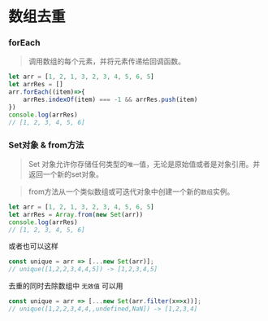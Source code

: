 # 数组去重

### forEach

> 调用数组的每个元素，并将元素传递给回调函数。

```js
let arr = [1, 2, 1, 3, 2, 3, 4, 5, 6, 5]
let arrRes = []
arr.forEach((item)=>{
    arrRes.indexOf(item) === -1 && arrRes.push(item)
})
console.log(arrRes)
// [1, 2, 3, 4, 5, 6]
```

### Set对象 & from方法

> Set 对象允许你存储任何类型的`唯一`值，无论是原始值或者是对象引用。并返回一个新的set对象。

> from方法从一个类似数组或可迭代对象中创建一个新的`数组`实例。

```js
let arr = [1, 2, 1, 3, 2, 3, 4, 5, 6, 5]
let arrRes = Array.from(new Set(arr))
console.log(arrRes)
// [1, 2, 3, 4, 5, 6]
```

或者也可以这样

```js
const unique = arr => [...new Set(arr)];
// unique([1,2,2,3,4,4,5]) -> [1,2,3,4,5]
```

去重的同时去除数组中 `无效值` 可以用

```js
const unique = arr => [...new Set(arr.filter(x=>x))];
// unique([1,2,2,3,4,4,,undefined,NaN]) -> [1,2,3,4]
```
